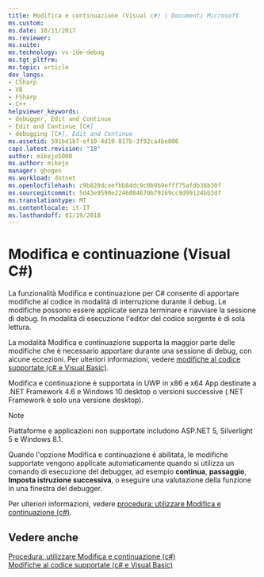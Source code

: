 ```yaml
---
title: Modifica e continuazione (Visual c#) | Documenti Microsoft
ms.custom: 
ms.date: 10/11/2017
ms.reviewer: 
ms.suite: 
ms.technology: vs-ide-debug
ms.tgt_pltfrm: 
ms.topic: article
dev_langs:
- CSharp
- VB
- FSharp
- C++
helpviewer_keywords:
- debugger, Edit and Continue
- Edit and Continue [C#]
- debugging [C#], Edit and Continue
ms.assetid: 591bd1b7-ef10-4d10-817b-3f92ca4be006
caps.latest.revision: "18"
author: mikejo5000
ms.author: mikejo
manager: ghogen
ms.workload: dotnet
ms.openlocfilehash: c9b820dceefbb84dc9c0b9b9efff75afdb38b30f
ms.sourcegitcommit: 5d43e9590e2246084670b79269cc9d99124bb3df
ms.translationtype: MT
ms.contentlocale: it-IT
ms.lasthandoff: 01/19/2018
---
```

# <a name="edit-and-continue-visual-c"></a>Modifica e continuazione (Visual C#)
 La funzionalità Modifica e continuazione per C# consente di apportare modifiche al codice in modalità di interruzione durante il debug. Le modifiche possono essere applicate senza terminare e riavviare la sessione di debug. In modalità di esecuzione l'editor del codice sorgente è di sola lettura.  
  
 La modalità Modifica e continuazione supporta la maggior parte delle modifiche che è necessario apportare durante una sessione di debug, con alcune eccezioni. Per ulteriori informazioni, vedere [modifiche al codice supportate (c# e Visual Basic)](../debugger/supported-code-changes-csharp.md).  

 Modifica e continuazione è supportata in UWP in x86 e x64 App destinate a .NET Framework 4.6 e Windows 10 desktop o versioni successive (.NET Framework è solo una versione desktop).

 > [!NOTE]
 > Piattaforme e applicazioni non supportate includono ASP.NET 5, Silverlight 5 e Windows 8.1.
  
 Quando l'opzione Modifica e continuazione è abilitata, le modifiche supportate vengono applicate automaticamente quando si utilizza un comando di esecuzione del debugger, ad esempio **continua**, **passaggio**, **Imposta istruzione successiva**, o eseguire una valutazione della funzione in una finestra del debugger.  
  
 Per ulteriori informazioni, vedere [procedura: utilizzare Modifica e continuazione (c#)](../debugger/how-to-use-edit-and-continue-csharp.md).  
  
## <a name="see-also"></a>Vedere anche  
 [Procedura: utilizzare Modifica e continuazione (c#)](../debugger/how-to-use-edit-and-continue-csharp.md)   
 [Modifiche al codice supportate (c# e Visual Basic)](../debugger/supported-code-changes-csharp.md)